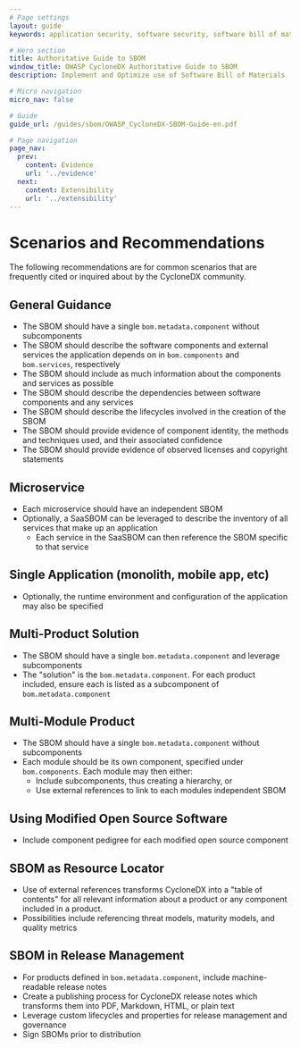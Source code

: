 ```yaml
---
# Page settings
layout: guide
keywords: application security, software security, software bill of material, SBOM, BOM, open source, supply chain, specification, spdx, license, package url, purl, cpe

# Hero section
title: Authoritative Guide to SBOM
window_title: OWASP CycloneDX Authoritative Guide to SBOM
description: Implement and Optimize use of Software Bill of Materials

# Micro navigation
micro_nav: false

# Guide
guide_url: /guides/sbom/OWASP_CycloneDX-SBOM-Guide-en.pdf

# Page navigation
page_nav:
  prev:
    content: Evidence
    url: '../evidence'
  next:
    content: Extensibility
    url: '../extensibility'
---
```


# Scenarios and Recommendations
The following recommendations are for common scenarios that are frequently cited or inquired about by the CycloneDX community.

## General Guidance
- The SBOM should have a single `bom.metadata.component` without subcomponents
- The SBOM should describe the software components and external services the application depends on in `bom.components` and `bom.services`, respectively
- The SBOM should include as much information about the components and services as possible
- The SBOM should describe the dependencies between software components and any services
- The SBOM should describe the lifecycles involved in the creation of the SBOM
- The SBOM should provide evidence of component identity, the methods and techniques used, and their associated confidence
- The SBOM should provide evidence of observed licenses and copyright statements

## Microservice
- Each microservice should have an independent SBOM
- Optionally, a SaaSBOM can be leveraged to describe the inventory of all services that make up an application
  - Each service in the SaaSBOM can then reference the SBOM specific to that service

## Single Application (monolith, mobile app, etc)
- Optionally, the runtime environment and configuration of the application may also be specified

## Multi-Product Solution
- The SBOM should have a single `bom.metadata.component` and leverage subcomponents
- The "solution" is the `bom.metadata.component`. For each product included, ensure each is listed as a subcomponent of `bom.metadata.component`

## Multi-Module Product
- The SBOM should have a single `bom.metadata.component` without subcomponents
- Each module should be its own component, specified under `bom.components`. Each module may then either:
  - Include subcomponents, thus creating a hierarchy, or
  - Use external references to link to each modules independent SBOM

## Using Modified Open Source Software
- Include component pedigree for each modified open source component

## SBOM as Resource Locator
- Use of external references transforms CycloneDX into a "table of contents" for all relevant information about a product or any component included in a product.
- Possibilities include referencing threat models, maturity models, and quality metrics

## SBOM in Release Management
- For products defined in `bom.metadata.component`, include machine-readable release notes
- Create a publishing process for CycloneDX release notes which transforms them into PDF, Markdown, HTML, or plain text
- Leverage custom lifecycles and properties for release management and governance
- Sign SBOMs prior to distribution

<div style="page-break-after: always; visibility: hidden">
\newpage
</div>
